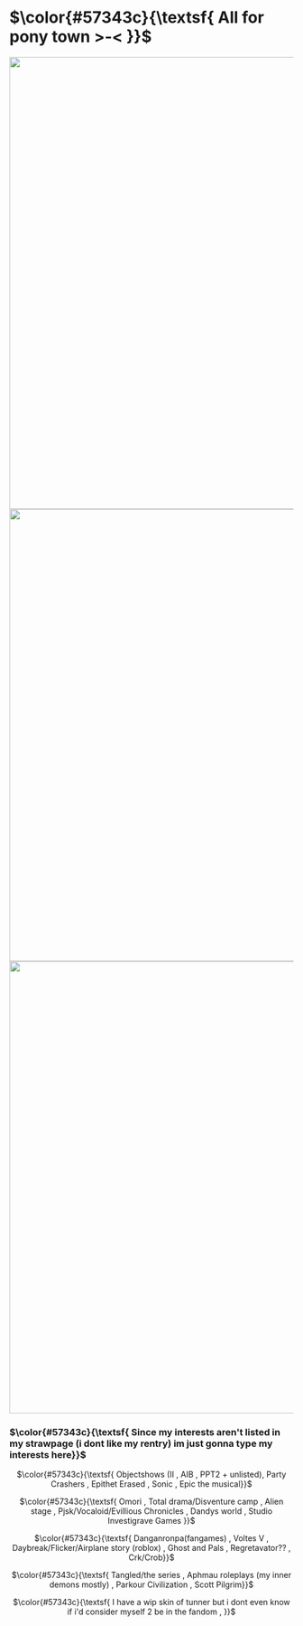 # $\color{#57343c}{\textsf{ All for pony town >-< }}$
<p></p>


<p align="center">
<img src="https://64.media.tumblr.com/f994eb435efade4763eaf25046e074db/24e3b077138c0320-22/s2048x3072/54acfeca213dbc0452457bca3c4de5dda4a85526.pnj" width="800">
<img src="https://file.garden/Z1RDrf5S-wyca2lu/image_2025-01-26_124911391.png" width="800">
<img src="https://64.media.tumblr.com/f994eb435efade4763eaf25046e074db/24e3b077138c0320-22/s2048x3072/54acfeca213dbc0452457bca3c4de5dda4a85526.pnj" width="800">


<p align="center"><h3>$\color{#57343c}{\textsf{ Since my interests aren't listed in my strawpage (i dont like my rentry) im just gonna type my interests here}}$</h3>

<p align="center">$\color{#57343c}{\textsf{ Objectshows (II , AIB , PPT2 + unlisted), Party Crashers , Epithet Erased , Sonic , Epic the musical}}$
<p align="center">$\color{#57343c}{\textsf{ Omori , Total drama/Disventure camp , Alien stage , Pjsk/Vocaloid/Evillious Chronicles , Dandys world , Studio Investigrave Games }}$
<p align="center">$\color{#57343c}{\textsf{ Danganronpa(fangames) , Voltes V , Daybreak/Flicker/Airplane story (roblox) , Ghost and Pals , Regretavator?? , Crk/Crob}}$
<p align="center">$\color{#57343c}{\textsf{ Tangled/the series , Aphmau roleplays (my inner demons mostly) , Parkour Civilization , Scott Pilgrim}}$

<p align="center">$\color{#57343c}{\textsf{ I have a wip skin of tunner but i dont even know if i'd consider myself 2 be in the fandom , }}$
</p>
